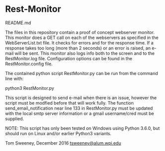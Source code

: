 # Rest-Monitor
README.md

The files in this repository contain a proof of concept webserver monitor.  
This monitor does a GET call on each of the webservers as 
specified in the WebServerList.txt file.  It checks for errors and for the 
response time.  If a response takes too long (more than 2 seconds) or an
error is raised, an e-mail will be sent.  This monitor also logs info both
to the screen and to the RestMonitor.log file.  Configuration options
can be found in the RestMonitor.config file.  

The contained python script RestMonitor.py can be run from
the command line with:

python3 RestMonitor.py

This script is designed to send e-mail when there is an issue, however the
script must be modfied before that will work fully.  The function 
send_email_notification near line 133 in RestMonitor.py must be 
updated with the local smtp server information or a gmail username/cred 
must be supplied.

NOTE:  This script has only been tested on Windows using Python 3.6.0, but 
should run on Linux and/or earlier Python3 variants.  

Tom Sweeney, December 2016
tsweeney@alum.wpi.edu

